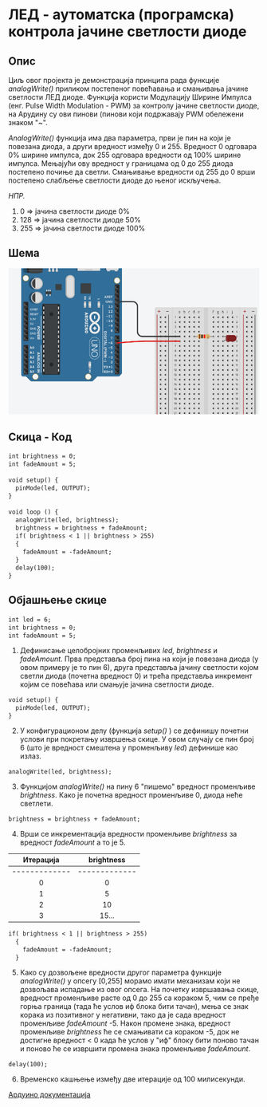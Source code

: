 # ЛЕД - аутоматска (програмска) контрола јачине светлости диоде

## Опис

Циљ овог пројекта је демонстрација принципа рада функције *analogWrite()* приликом постепеног повећавања и смањивања јачине светлости ЛЕД диоде. Функција користи Модулацију Ширине Импулса (енг. Pulse Width Modulation - PWM) за контролу јачине светлости диоде, на Арудину су ови пинови (пинови који подржавају PWM обележени знаком "~".

*АnalogWrite()* функција има два параметра, први је пин на који је повезана диода, а други вредност између 0 и 255. Вредност 0 одговара 0% ширине импулса, док 255 одговара вредности од 100% ширине импулса. Мењајући ову вредност у границама од 0 до 255 диода постепено почиње да светли. Смањивање вредности од 255 до 0 врши постепено слабљење светлости диоде до њеног искључења.

*НПР.*
1. 0   => јачина светлости диоде 0%
2. 128 => јачина светлости диоде 50%
3. 255 => јачина светлости диоде 100%

## Шема
![Шема кола](https://github.com/nenadsky/arduino-exercises/blob/main/02-1-Led_fade/led-fade-circuit.png "Шема кола")

## Скица - Код

```int led = 6;
int brightness = 0;
int fadeAmount = 5;

void setup() {
  pinMode(led, OUTPUT);
}

void loop () {
  analogWrite(led, brightness);
  brightness = brightness + fadeAmount;
  if( brightness < 1 || brightness > 255)
  {
    fadeAmount = -fadeAmount;
  }
  delay(100);
}
```
## Објашњење скице

```
int led = 6;
int brightness = 0;
int fadeAmount = 5;
```
1. Дефинисање целобројних променљивих *led, brightness* и *fadeAmount*. Прва представља број пина на који је повезана диода (у овом примеру је то пин 6), друга представља јачину светлости којом светли диода (почетна вредност 0) и трећа представља инкремент којим се повећава или смањује јачина светлости диоде.

```
void setup() {
  pinMode(led, OUTPUT);
}
```
2. У конфигурационом делу (функција *setup()* ) се дефинишу почетни услови при покретању извршења скице. У овом случају се пин број 6 (што је вредност смештена у променљиву *led*) дефинише као излаз.
```
analogWrite(led, brightness);
```
3. Функцијом *analogWrite()* на пину 6 "пишемо" вредност променљиве *brightness*. Како је почетна вредност променљиве 0, диода неће светлети.
```
brightness = brightness + fadeAmount;
```
4. Врши се инкрементација вредности променљиве *brightness* за вредност *fadeAmount* а то је 5.

| Итерација  |  brightness |
| :---: | :---: |
| ------------- | ------------- |
    0      |      0
    1      |      5
    2      |      10
    3      |      15...

```
if( brightness < 1 || brightness > 255)
  {
    fadeAmount = -fadeAmount;
  }
```
5. Како су дозвољене вредности другог параметра функције *analogWrite()* у опсегу [0,255] морамо имати механизам који не дозвољава испадање из овог опсега. На почетку извршавања скице, вредност променљиве расте од 0 до 255 са кораком 5, чим се пређе горња граница (тада ће услов иф блока бити тачан), мења се знак корака из позитивног у негативни, тако да је сада вредност променљиве *fadeAmount* -5. Након промене знака, вредност променљиве *brightness* ће се смањивати са кораком -5, док не достигне вредност < 0 када ће услов у "иф" блоку бити поново тачан и поново ће се извршити промена знака променљиве *fadeAmount*.
```
delay(100);
```
6. Временско кашњење између две итерације од 100 милисекунди.

[Ардуино документација](https://docs.arduino.cc/built-in-examples/basics/Fade)
